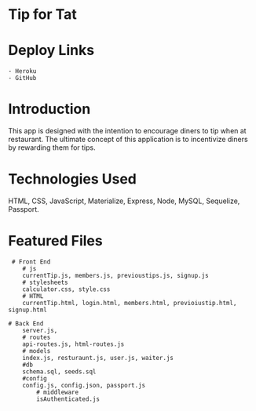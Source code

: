 # Tip for Tat

# Deploy Links

    - Heroku
    - GitHub

# Introduction

This app is designed with the intention to encourage diners to tip when at restaurant. The ultimate concept of this application is to incentivize diners by rewarding them for tips.

# Technologies Used

HTML, CSS, JavaScript, Materialize, Express, Node, MySQL, Sequelize, Passport.

# Featured Files

     # Front End
        # js
        currentTip.js, members.js, previoustips.js, signup.js
        # stylesheets
        calculator.css, style.css
        # HTML
        currentTip.html, login.html, members.html, previoiustip.html, signup.html

    # Back End
        server.js,
        # routes
        api-routes.js, html-routes.js
        # models
        index.js, resturaunt.js, user.js, waiter.js
        #db
        schema.sql, seeds.sql
        #config
        config.js, config.json, passport.js
            # middleware
            isAuthenticated.js
